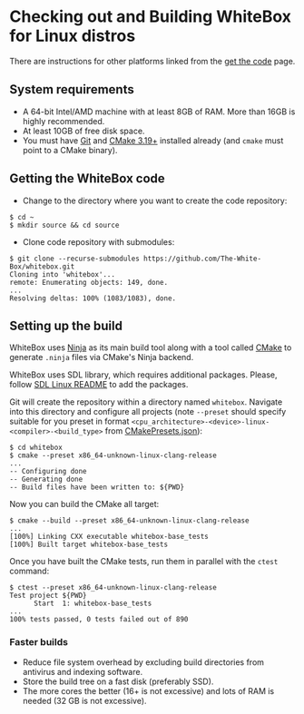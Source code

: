 # Checking out and Building WhiteBox for Linux distros

There are instructions for other platforms linked from the
[get the code](../get_the_code.md) page.

## System requirements

* A 64-bit Intel/AMD machine with at least 8GB of RAM.  More than 16GB is highly
  recommended.
* At least 10GB of free disk space.
* You must have [Git](https://git-scm.com/) and [CMake 3.19+](https://cmake.org/)
  installed already (and `cmake` must point to a CMake binary).

## Getting the WhiteBox code

* Change to the directory where you want to create the code repository:
```
$ cd ~
$ mkdir source && cd source
```

* Clone code repository with submodules:
```
$ git clone --recurse-submodules https://github.com/The-White-Box/whitebox.git
Cloning into 'whitebox'...
remote: Enumerating objects: 149, done.
...
Resolving deltas: 100% (1083/1083), done.
```

## Setting up the build

WhiteBox uses [Ninja](https://ninja-build.org) as its main build tool along with
a tool called [CMake](https://cmake.org/) to generate `.ninja` files via
CMake's Ninja backend.

WhiteBox uses SDL library, which requires additional packages.  Please, follow
[SDL Linux README](../../deps/sdl/docs/README-linux.md) to add the packages.

Git will create the repository within a directory named `whitebox`.  Navigate
into this directory and configure all projects (note `--preset` should specify
suitable for you preset in format
`<cpu_architecture>-<device>-linux-<compiler>-<build_type>` from
[CMakePresets.json](../../CMakePresets.json)):

```
$ cd whitebox
$ cmake --preset x86_64-unknown-linux-clang-release
...
-- Configuring done
-- Generating done
-- Build files have been written to: ${PWD}
```

Now you can build the CMake all target:

```
$ cmake --build --preset x86_64-unknown-linux-clang-release
...
[100%] Linking CXX executable whitebox-base_tests
[100%] Built target whitebox-base_tests
```

Once you have built the CMake tests, run them in parallel with the `ctest`
command:

```
$ ctest --preset x86_64-unknown-linux-clang-release
Test project ${PWD}
      Start  1: whitebox-base_tests
...
100% tests passed, 0 tests failed out of 890
```

### Faster builds

* Reduce file system overhead by excluding build directories from antivirus
  and indexing software.
* Store the build tree on a fast disk (preferably SSD).
* The more cores the better (16+ is not excessive) and lots of RAM is needed
  (32 GB is not excessive).
